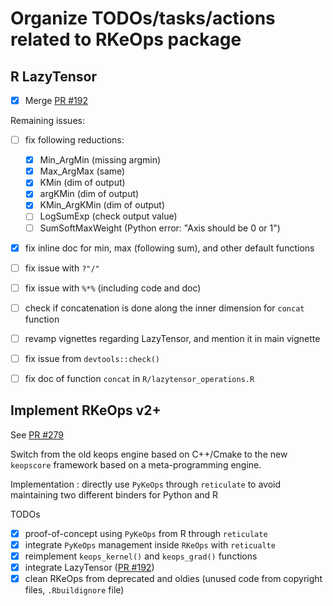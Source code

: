 # Organize TODOs/tasks/actions related to RKeOps package

## R LazyTensor

- [x] Merge [PR #192](https://github.com/getkeops/keops/pull/192)

Remaining issues:

- [ ] fix following reductions:
  + [x] Min_ArgMin (missing argmin)
  + [x] Max_ArgMax (same)
  + [x] KMin (dim of output)
  + [x] argKMin (dim of output)
  + [x] KMin_ArgKMin (dim of output)
  + [ ] LogSumExp (check output value)
  + [ ] SumSoftMaxWeight (Python error: "Axis should be 0 or 1")

- [x] fix inline doc for min, max (following sum), and other default functions
- [ ] fix issue with `?"/"`
- [ ] fix issue with `%*%` (including code and doc)

- [ ] check if concatenation is done along the inner dimension for `concat` function

- [ ] revamp vignettes regarding LazyTensor, and mention it in main vignette

- [ ] fix issue from `devtools::check()`

- [ ] fix doc of function `concat` in `R/lazytensor_operations.R`

## Implement RKeOps v2+

See [PR #279](https://github.com/getkeops/keops/pull/279)

Switch from the old keops engine based on C++/Cmake to the new `keopscore` framework based on a meta-programming engine.

Implementation : directly use `PyKeOps` through `reticulate` to avoid maintaining two different binders for Python and R

TODOs
- [x] proof-of-concept using `PyKeOps` from R through `reticulate`
- [x] integrate `PyKeOps` management inside `RKeOps` with `reticualte`
- [x] reimplement `keops_kernel()` and `keops_grad()` functions
- [x] integrate LazyTensor ([PR #192](https://github.com/getkeops/keops/pull/192))
- [x] clean RKeOps from deprecated and oldies (unused code from copyright files, `.Rbuildignore` file)
